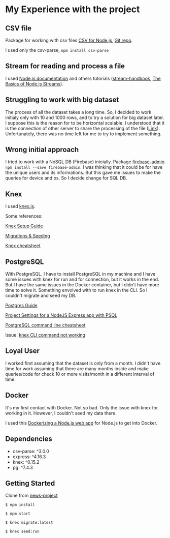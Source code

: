 # My Experience with the project

## CSV file

Package for working with csv files [CSV for Node.js](http://csv.adaltas.com), [Git repo](https://www.npmjs.com/package/csv).

I used only the csv-parse, `npm install csv-parse`

## Stream for reading and process a file

I used [Node.js documentation](https://nodejs.org/api/stream.html) and others tutorials ([stream-handbook](https://github.com/substack/stream-handbook), [The Basics of Node.js Streams](https://www.sitepoint.com/basics-node-js-streams/)).

## Struggling to work with big dataset

The process of all the dataset takes a long time. So, I decided to work initialy only with 10 and 1000 rows, and to try a solution for big dataset later. I suppose this is the reason for to be horizontal scalable. I understood that it is the connection of other server to share the processing of the file ([Link](https://stackoverflow.com/questions/11707879/difference-between-scaling-horizontally-and-vertically-for-databases)). Unfortunately, there was no time left for me to try to implement something.

## Wrong initial approach

I tried to work with a NoSQL DB (Firebase) inicially. Package [firebase-admin](https://www.npmjs.com/package/firebase-admin) `npm install --save firebase-admin`. I was thinking that it could be for have the unique users and its informations. But this gave me issues to make the queries for device and os. So I decide change for SQL DB.

## Knex

I used [knex.js](https://knexjs.org).

Some references: 

[Knex Setup Guide](https://gist.github.com/NigelEarle/80150ff1c50031e59b872baf0e474977)

[Migrations & Seeding](https://gist.github.com/NigelEarle/70db130cc040cc2868555b29a0278261)

[Knex cheatsheet](https://devhints.io/knex)

## PostgreSQL

With PostgreSQL. I have to install PostgreSQL in my machine and I have some issues with knex for run and for connection, but it works in the end. But I have the same issues in the Docker container, but I didn't have more time to solve it. Something envolved with to run knex in the CLI. So I couldn't migrate and seed my DB. 

[Postgres Guide](http://postgresguide.com/utilities/psql.html)

[Project Settings for a NodeJS Express app with PSQL](https://medium.com/@HalahSalih/project-settings-for-an-express-app-with-knex-16959517b53b)

[PostgreSQL command line cheatsheet](https://gist.github.com/Kartones/dd3ff5ec5ea238d4c546)

Issue: [knex CLI command not working](https://github.com/tgriesser/knex/issues/1077)

## Loyal User

I worked first assuming that the dataset is only from a month. I didn't have time for work assuming that there are many months inside and make queries/code for check 10 or more visits/month in a different interval of time.

## Docker

It's my first contact with Docker. Not so bad. Only the issue with knex for working in it. However, I couldn't seed my data there.

I used this [Dockerizing a Node.js web app](https://nodejs.org/en/docs/guides/nodejs-docker-webapp/) for Node.js to get into Docker.

## Dependencies

- csv-parse: ^3.0.0
- express: ^4.16.3
- knex: ^0.15.2
- pg: ^7.4.3

## Getting Started
Clone from [news-project](https://github.com/DercilioFontes/news-project)

`$ npm install`

`$ npm start`

`$ knex migrate:latest`

`$ knex seed:run`

